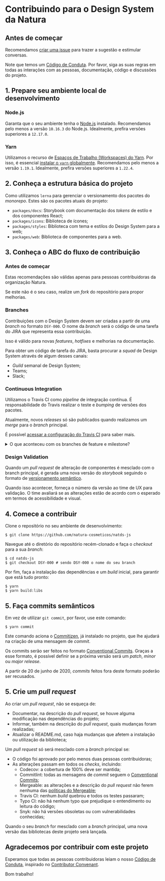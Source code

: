 # Contribuindo para o Design System da Natura

## Antes de começar

Recomendamos [criar uma issue](https://github.com/natura-cosmeticos/natds-js/issues/new/choose)
para trazer a sugestão e estimular conversas.

Note que temos um [Código de Conduta](./CODE_OF_CONDUCT.md).
Por favor, siga as suas regras em todas as interações com as pessoas, documentação, código e discussões do projeto.

## 1. Prepare seu ambiente local de desenvolvimento

### Node.js

Garanta que o seu ambiente tenha o [Node.js](https://nodejs.org/en/) instalado.
Recomendamos pelo menos a versão `10.16.3` do Node.js. Idealmente, prefira versões superiores a `12.17.0`.

### Yarn

Utilizamos o recurso de [Espaços de Trabalho (Workspaces) do Yarn](https://classic.yarnpkg.com/pt-BR/docs/workspaces).
Por isso, é essencial [instalar o `yarn` globalmente](https://classic.yarnpkg.com/pt-BR/docs/install).
Recomendamos pelo menos a versão `1.19.1`. Idealmente, prefira versões superiores a `1.22.4`.

## 2. Conheça a estrutura básica do projeto

Como utilizamos `lerna` para gerenciar o versionamento dos pacotes do _monorepo_.
Estes são os pacotes atuais do projeto:

* `packages/docs`: Storybook com documentação dos _tokens_ de estilo e dos componentes React;
* `packages/icons`: Biblioteca de ícones;
* `packages/styles`: Biblioteca com tema e estilos do Design System para a web;
* `packages/web`: Biblioteca de componentes para a web.

## 3. Conheça o ABC do fluxo de contribuição

### Antes de começar

Estas recomendações são válidas apenas para pessoas contribuidoras da organização Natura.

Se este não é o seu caso, realize um _fork_ do repositório para propor melhorias.

### Branches

Contribuições com o Design System devem ser criadas a partir de uma _branch_ no formato `DSY-000`.
O nome da _branch_ será o código de uma tarefa do JIRA que representa essa contribuição.

Isso é válido para novas _features_, _hotfixes_ e melhorias na documentação.

Para obter um código de tarefa do JIRA, basta procurar a _squad_ de Design System através de algum desses canais:

- _Guild_ semanal de Design System;
- Teams;
- Slack;

### Continuous Integration

Utilizamos o Travis CI como _pipeline_ de integração contínua.
É responsabilidade do Travis realizar o teste e _bumping_ de versões dos pacotes.

Atualmente, novos _releases_ só são publicados quando realizamos um _merge_ para o _branch_ principal.

É possível [acessar a configuração do Travis CI](./.travis.yml) para saber mais.

<details>

<summary>O que aconteceu com os branches de feature e milestone?</summary>

Antes de 20 de junho de 2020, utilizávamos os padrões `^feature/(.+)$` para _feature branches_
e `^v\d+.\d+.\d+$` para _milestone branches_, bem como `hotfix/` e `docs/`.

Abandonamos este formato antigo em favor de utilizarmos CI/CD, garantindo um fluxo mais enxuto.
Por isso, desde essa data, a _pipeline_ ignora _branches_ nesse formato.

Além disso, o novo formato viabiliza a possibilidade de, em breve, permitirmos que _pushes_ para branches no formato `DSY-000` gerem _pre-releases_,
o que facilitaria o teste e validação das contribuições.

</details>

### Design Validation

Quando um _pull request_ de alteração de componentes é mesclado com o branch principal,
é gerada uma nova versão do _storybook_ seguindo o formato de [versionamento semântico](https://semver.org/lang/pt-BR/).

Quando isso acontecer, forneça o número da versão ao time de UX para validação.
O time avaliará se as alterações estão de acordo com o esperado em termos de acessibilidade e visual.

## 4. Comece a contribuir

Clone o repositório no seu ambiente de desenvolvimento:

```shell script
$ git clone https://github.com/natura-cosmeticos/natds-js
```

Navegue até o diretório do repositório recém-clonado e faça o _checkout_ para a sua _branch_:

```shell script
$ cd natds-js
$ git checkout DSY-000 # sendo DSY-000 o nome do seu branch
```

Por fim, faça a instalação das dependências e um _build_ inicial, para garantir que está tudo pronto:

```shell script
$ yarn
$ yarn build:libs
```

## 5. Faça commits semânticos

Em vez de utilizar `git commit`, por favor, use este comando:

```shell script
$ yarn commit
```

Este comando aciona o [Commitizen](https://www.thoughtworks.com/pt/radar/tools/commitizen),
já instalado no projeto, que lhe ajudará na criação de uma mensagem de _commit_.

Os commits serão ser feitos no formato [Conventional Commits](https://www.conventionalcommits.org/pt-br/).
Graças a esse formato, é possível definir se a próxima versão será um _patch_, _minor_ ou _major release_.

A partir de 20 de junho de 2020, _commits_ feitos fora deste formato poderão ser recusados.

## 5. Crie um _pull request_

Ao criar um _pull request_, não se esqueça de:

* Documentar, na descrição do _pull request_, se houve alguma modificação nas dependências do projeto;
* Informar, também na descrição do _pull request_, quais mudanças foram realizadas;
* Atualizar o README.md, caso haja mudanças que afetem a instalação ou utilização da biblioteca;

Um _pull request_ só será mesclado com a _branch_ principal se:

- O código foi aprovado por pelo menos duas pessoas contribuidoras;
- As alterações passam em todos os _checks_, incluindo:
  - Codecov: a cobertura de 100% deve ser mantida;
  - Commitlint: todas as mensagens de _commit_ seguem o [Conventional Commits](https://www.conventionalcommits.org/pt-br/);
  - Mergeable: as alterações e a descrição do _pull request_
    não ferem nenhuma das [políticas do Mergeable](https://github.com/natura-cosmeticos/.github/blob/main/.github/mergeable.yml);
  - Travis CI: nenhum _build_ quebrou e todos os testes passaram;
  - Typo CI: não há nenhum typo que prejudique o entendimento ou leitura do código;
  - Snyk: não há versões obsoletas ou com vulnerabilidades conhecidas;

Quando o seu _branch_ for mesclado com a _branch_ principal, uma nova versão das bibliotecas deste projeto será lançada.

## Agradecemos por contribuir com este projeto

Esperamos que todas as pessoas contribuidoras leiam o nosso [Código de Conduta](./CODE_OF_CONDUCT.md),
inspirado no [Contributor Convenant](https://www.contributor-covenant.org/).

Bom trabalho!
